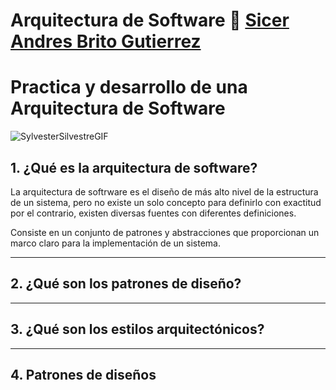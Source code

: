 # Arquitectura de Software 👷 [Sicer Andres Brito Gutierrez](https://github.com/SicerBrito)
# Practica y desarrollo de una Arquitectura de Software  
![SylvesterSilvestreGIF](https://github.com/SicerBrito/Arquitectura-De-Software/assets/126881720/25a764f7-63e5-4443-ab59-05c18738f577)

## 1. ¿Qué es la arquitectura de software?
La arquitectura de softrware es el diseño de más alto nivel de la estructura de un sistema, pero no existe un solo concepto para definirlo con exactitud por el contrario, existen diversas fuentes con diferentes definiciones.

Consiste en un conjunto de patrones y abstracciones que proporcionan un marco claro para la implementación de un sistema.

---

## 2. ¿Qué son los patrones de diseño?

---

## 3. ¿Qué son los estilos arquitectónicos?

---

## 4. Patrones de diseños